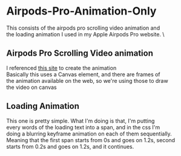 # Airpods-Pro-Animation-Only

This consists of the airpods pro scrolling video animation and \
the loading animation I used in my Apple Airpods Pro website. \

## Airpods Pro Scrolling Video animation

I referenced [this site](https://css-tricks.com/lets-make-one-of-those-fancy-scrolling-animations-used-on-apple-product-pages/) to create the animation \
Basically this uses a Canvas element, and there are frames of \
the animation available on the web, so we're using those to draw \
the video on canvas

## Loading Animation

This one is pretty simple. What I'm doing is that, I'm putting \
every words of the loading text into a span, and in the css I'm \
doing a blurring keyframe animation on each of them sequentially. \
Meaning that the first span starts from 0s and goes on 1.2s, second \
starts from 0.2s and goes on 1.2s, and it continues.
